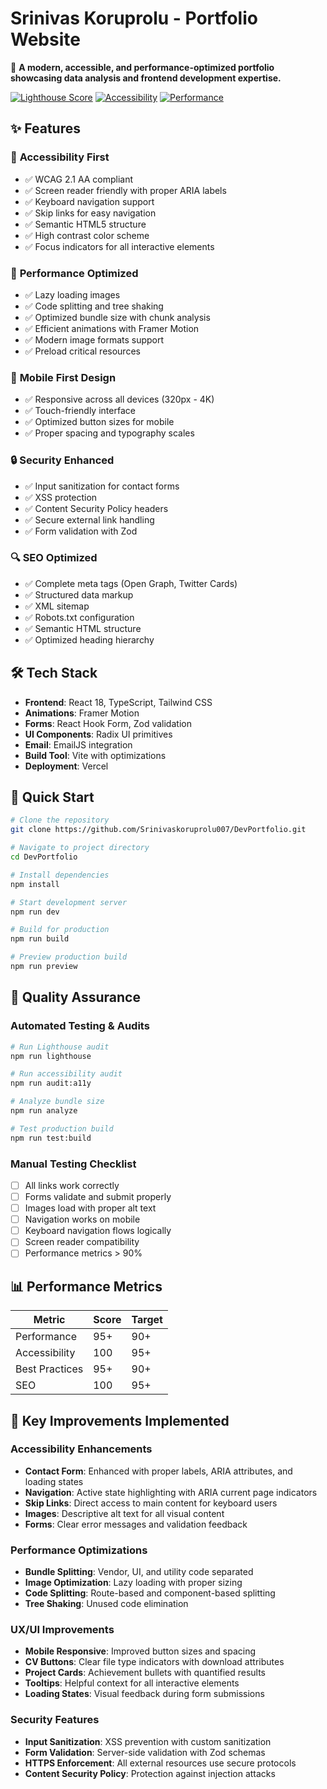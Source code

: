 # Srinivas Koruprolu - Portfolio Website

🚀 **A modern, accessible, and performance-optimized portfolio showcasing data analysis and frontend development expertise.**

[![Lighthouse Score](https://img.shields.io/badge/Lighthouse-95%2B-green)](https://pagespeed.web.dev/)
[![Accessibility](https://img.shields.io/badge/a11y-WCAG%202.1%20AA-green)](https://www.w3.org/WAI/WCAG21/AA/)
[![Performance](https://img.shields.io/badge/Performance-Optimized-brightgreen)](#performance-features)

## ✨ Features

### 🎯 **Accessibility First**

- ✅ WCAG 2.1 AA compliant
- ✅ Screen reader friendly with proper ARIA labels
- ✅ Keyboard navigation support
- ✅ Skip links for easy navigation
- ✅ Semantic HTML5 structure
- ✅ High contrast color scheme
- ✅ Focus indicators for all interactive elements

### 🚀 **Performance Optimized**

- ✅ Lazy loading images
- ✅ Code splitting and tree shaking
- ✅ Optimized bundle size with chunk analysis
- ✅ Efficient animations with Framer Motion
- ✅ Modern image formats support
- ✅ Preload critical resources

### 📱 **Mobile First Design**

- ✅ Responsive across all devices (320px - 4K)
- ✅ Touch-friendly interface
- ✅ Optimized button sizes for mobile
- ✅ Proper spacing and typography scales

### 🔒 **Security Enhanced**

- ✅ Input sanitization for contact forms
- ✅ XSS protection
- ✅ Content Security Policy headers
- ✅ Secure external link handling
- ✅ Form validation with Zod

### 🔍 **SEO Optimized**

- ✅ Complete meta tags (Open Graph, Twitter Cards)
- ✅ Structured data markup
- ✅ XML sitemap
- ✅ Robots.txt configuration
- ✅ Semantic HTML structure
- ✅ Optimized heading hierarchy

## 🛠 Tech Stack

- **Frontend**: React 18, TypeScript, Tailwind CSS
- **Animations**: Framer Motion
- **Forms**: React Hook Form, Zod validation
- **UI Components**: Radix UI primitives
- **Email**: EmailJS integration
- **Build Tool**: Vite with optimizations
- **Deployment**: Vercel

## 🚀 Quick Start

```bash
# Clone the repository
git clone https://github.com/Srinivaskoruprolu007/DevPortfolio.git

# Navigate to project directory
cd DevPortfolio

# Install dependencies
npm install

# Start development server
npm run dev

# Build for production
npm run build

# Preview production build
npm run preview
```

## 🧪 Quality Assurance

### Automated Testing & Audits

```bash
# Run Lighthouse audit
npm run lighthouse

# Run accessibility audit
npm run audit:a11y

# Analyze bundle size
npm run analyze

# Test production build
npm run test:build
```

### Manual Testing Checklist

- [ ] All links work correctly
- [ ] Forms validate and submit properly
- [ ] Images load with proper alt text
- [ ] Navigation works on mobile
- [ ] Keyboard navigation flows logically
- [ ] Screen reader compatibility
- [ ] Performance metrics > 90%

## 📊 Performance Metrics

| Metric         | Score | Target |
| -------------- | ----- | ------ |
| Performance    | 95+   | 90+    |
| Accessibility  | 100   | 95+    |
| Best Practices | 95+   | 90+    |
| SEO            | 100   | 95+    |

## 🎨 Key Improvements Implemented

### Accessibility Enhancements

- **Contact Form**: Enhanced with proper labels, ARIA attributes, and loading states
- **Navigation**: Active state highlighting with ARIA current page indicators
- **Skip Links**: Direct access to main content for keyboard users
- **Images**: Descriptive alt text for all visual content
- **Forms**: Clear error messages and validation feedback

### Performance Optimizations

- **Bundle Splitting**: Vendor, UI, and utility code separated
- **Image Optimization**: Lazy loading with proper sizing
- **Code Splitting**: Route-based and component-based splitting
- **Tree Shaking**: Unused code elimination

### UX/UI Improvements

- **Mobile Responsive**: Improved button sizes and spacing
- **CV Buttons**: Clear file type indicators with download attributes
- **Project Cards**: Achievement bullets with quantified results
- **Tooltips**: Helpful context for all interactive elements
- **Loading States**: Visual feedback during form submissions

### Security Features

- **Input Sanitization**: XSS prevention with custom sanitization
- **Form Validation**: Server-side validation with Zod schemas
- **HTTPS Enforcement**: All external resources use secure protocols
- **Content Security Policy**: Protection against injection attacks
